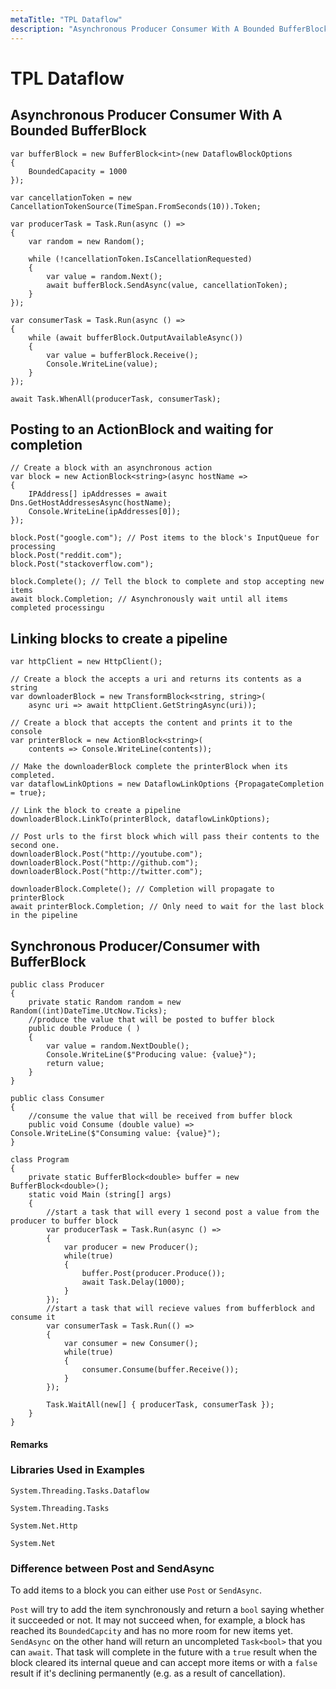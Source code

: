 ```yaml
---
metaTitle: "TPL Dataflow"
description: "Asynchronous Producer Consumer With A Bounded BufferBlock, Posting to an ActionBlock and waiting for completion, Linking blocks to create a pipeline, Synchronous Producer/Consumer with BufferBlock<T>"
---
```


# TPL Dataflow



## Asynchronous Producer Consumer With A Bounded BufferBlock


```dotnet
var bufferBlock = new BufferBlock<int>(new DataflowBlockOptions
{
    BoundedCapacity = 1000
});

var cancellationToken = new CancellationTokenSource(TimeSpan.FromSeconds(10)).Token;

var producerTask = Task.Run(async () =>
{
    var random = new Random();

    while (!cancellationToken.IsCancellationRequested)
    {
        var value = random.Next();
        await bufferBlock.SendAsync(value, cancellationToken);
    }
});

var consumerTask = Task.Run(async () =>
{
    while (await bufferBlock.OutputAvailableAsync())
    {
        var value = bufferBlock.Receive();
        Console.WriteLine(value);
    }
});

await Task.WhenAll(producerTask, consumerTask);

```



## Posting to an ActionBlock and waiting for completion


```dotnet
// Create a block with an asynchronous action
var block = new ActionBlock<string>(async hostName =>
{
    IPAddress[] ipAddresses = await Dns.GetHostAddressesAsync(hostName);
    Console.WriteLine(ipAddresses[0]);
});

block.Post("google.com"); // Post items to the block's InputQueue for processing
block.Post("reddit.com");
block.Post("stackoverflow.com");

block.Complete(); // Tell the block to complete and stop accepting new items
await block.Completion; // Asynchronously wait until all items completed processingu

```



## Linking blocks to create a pipeline


```dotnet
var httpClient = new HttpClient();

// Create a block the accepts a uri and returns its contents as a string
var downloaderBlock = new TransformBlock<string, string>(
    async uri => await httpClient.GetStringAsync(uri));

// Create a block that accepts the content and prints it to the console
var printerBlock = new ActionBlock<string>(
    contents => Console.WriteLine(contents));

// Make the downloaderBlock complete the printerBlock when its completed.
var dataflowLinkOptions = new DataflowLinkOptions {PropagateCompletion = true};

// Link the block to create a pipeline
downloaderBlock.LinkTo(printerBlock, dataflowLinkOptions);

// Post urls to the first block which will pass their contents to the second one.
downloaderBlock.Post("http://youtube.com");
downloaderBlock.Post("http://github.com");
downloaderBlock.Post("http://twitter.com");

downloaderBlock.Complete(); // Completion will propagate to printerBlock
await printerBlock.Completion; // Only need to wait for the last block in the pipeline

```



## Synchronous Producer/Consumer with BufferBlock<T>


```dotnet
public class Producer
{
    private static Random random = new Random((int)DateTime.UtcNow.Ticks);
    //produce the value that will be posted to buffer block
    public double Produce ( )
    {
        var value = random.NextDouble();
        Console.WriteLine($"Producing value: {value}");
        return value;
    }
}

public class Consumer
{
    //consume the value that will be received from buffer block
    public void Consume (double value) => Console.WriteLine($"Consuming value: {value}");
}

class Program
{
    private static BufferBlock<double> buffer = new BufferBlock<double>();
    static void Main (string[] args)
    {
        //start a task that will every 1 second post a value from the producer to buffer block
        var producerTask = Task.Run(async () =>
        {
            var producer = new Producer();
            while(true)
            {
                buffer.Post(producer.Produce());
                await Task.Delay(1000);
            }
        });
        //start a task that will recieve values from bufferblock and consume it
        var consumerTask = Task.Run(() => 
        {
            var consumer = new Consumer();
            while(true)
            {
                consumer.Consume(buffer.Receive());
            }
        });

        Task.WaitAll(new[] { producerTask, consumerTask });
    }
}

```



#### Remarks


### Libraries Used in Examples

`System.Threading.Tasks.Dataflow`

`System.Threading.Tasks`

`System.Net.Http`

`System.Net`

### Difference between Post and SendAsync

To add items to a block you can either use `Post` or `SendAsync`.

`Post` will try to add the item synchronously and return a `bool` saying whether it succeeded or not. It may not succeed when, for example, a block has reached its `BoundedCapcity` and has no more room for new items yet. `SendAsync` on the other hand will return an uncompleted `Task<bool>` that you can `await`. That task will complete in the future with a `true` result when the block cleared its internal queue and can accept more items or with a `false` result if it's declining permanently (e.g. as a result of cancellation).

